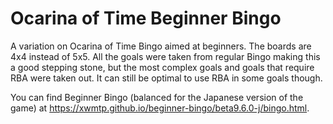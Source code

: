 # Ocarina of Time Beginner Bingo
A variation on Ocarina of Time Bingo aimed at beginners. The boards are 4x4 instead of 5x5. All the goals were taken from regular Bingo making this a good stepping stone, but the most complex goals and goals that require RBA were taken out. It can still be optimal to use RBA in some goals though.

You can find Beginner Bingo (balanced for the Japanese version of the game) at https://xwmtp.github.io/beginner-bingo/beta9.6.0-j/bingo.html.
